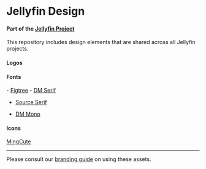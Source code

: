 <h1 family="Figtree">Jellyfin Design</h1>
<h4>Part of the <a href="https://jellyfin.org">Jellyfin Project</a></h3>

<p>
This repository includes design elements that are shared across all Jellyfin projects.
</p>

<h4>Logos</h4>

<h4>Fonts</h4>
- <a href="https://github.com/erikdkennedy/figtree">Figtree</a>
- <a href="https://github.com/googlefonts/dm-fonts">DM Serif</a>

- <a href="https://github.com/adobe-fonts/source-serif">Source Serif</a>

- <a href="https://github.com/googlefonts/dm-mono">DM Mono</a>

<h4>Icons</h4>
<a href="https://github.com/Richard9394/MingCute">MingCute</a>

---
<p>
Please consult our <a href="https://docs.jellyfin.org/general/contributing/branding.html">branding guide</a> on using these assets.
</p>
